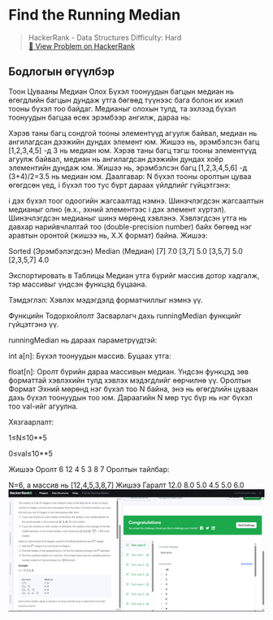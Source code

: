 # Find the Running Median


> HackerRank - Data Structures 
> Difficulty: Hard   
> [🔗 View Problem on HackerRank](https://www.hackerrank.com/challenges/find-the-running-median/problem?isFullScreen=true)


## Бодлогын өгүүлбэр
Тоон Цувааны Медиан Олох
Бүхэл тоонуудын багцын медиан нь өгөгдлийн багцын дундаж утга бөгөөд түүнээс бага болон их ижил тооны бүхэл тоо байдаг. Медианыг олохын тулд, та эхлээд бүхэл тоонуудын багцаа өсөх эрэмбээр ангилж, дараа нь:

Хэрэв таны багц сондгой тооны элементүүд агуулж байвал, медиан нь ангилагдсан дээжийн дундах элемент юм. Жишээ нь, эрэмбэлсэн багц [1,2,3,4,5] -д 3 нь медиан юм.
Хэрэв таны багц тэгш тооны элементүүд агуулж байвал, медиан нь ангилагдсан дээжийн дундах хоёр элементийн дундаж юм. Жишээ нь, эрэмбэлсэн багц [1,2,3,4,5,6] -д (3+4)/2=3.5 нь медиан юм.
Даалгавар:
N бүхэл тооны оролтын цуваа өгөгдсөн үед, i бүхэл тоо тус бүрт дараах үйлдлийг гүйцэтгэнэ:

i дэх бүхэл тоог одоогийн жагсаалтад нэмнэ.
Шинэчлэгдсэн жагсаалтын медианыг олно (ө.х., эхний элементээс i дэх элемент хүртэл).
Шинэчлэгдсэн медианыг шинэ мөрөнд хэвлэнэ. Хэвлэгдсэн утга нь давхар нарийвчлалтай тоо (double-precision number) байх бөгөөд нэг аравтын оронтой (жишээ нь, X.X формат) байна.
Жишээ:

Sorted (Эрэмбэлэгдсэн)	Median (Медиан)
[7]	7.0
[3,7]	5.0
[3,5,7]	5.0
[2,3,5,7]	4.0

Экспортировать в Таблицы
Медиан утга бүрийг массив дотор хадгалж, тэр массивыг үндсэн функцэд буцаана.

Тэмдэглэл: Хэвлэх мэдэгдэлд форматчиллыг нэмнэ үү.

Функцийн Тодорхойлолт
Засварлагч дахь runningMedian функцийг гүйцэтгэнэ үү.

runningMedian нь дараах параметрүүдтэй:

int a[n]: Бүхэл тоонуудын массив.
Буцаах утга:

float[n]: Оролт бүрийн дараа массивын медиан. Үндсэн функцэд зөв форматтай хэвлэхийн тулд хэвлэх мэдэгдлийг өөрчилнө үү.
Оролтын Формат
Эхний мөрөнд нэг бүхэл тоо N байна, энэ нь өгөгдлийн цуваан дахь бүхэл тоонуудын тоо юм.
Дараагийн N мөр тус бүр нь нэг бүхэл тоо val-ийг агуулна.

Хязгаарлалт:

1≤N≤10**5
 
0≤val≤10**5
 
Жишээ Оролт
6
12
4
5
3
8
7
Оролтын тайлбар:

N=6, a массив нь [12,4,5,3,8,7]
Жишээ Гаралт
12.0
8.0
5.0
4.5
5.0
6.0
![alt text](<Screenshot 2025-06-10 164047.png>)